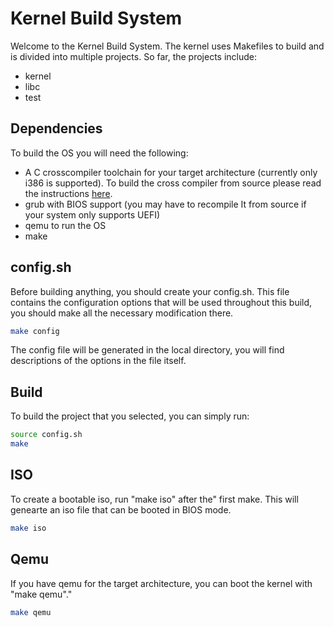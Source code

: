# Kernel Build System

Welcome to the Kernel Build System. The kernel uses Makefiles to build
and is divided into multiple projects.
So far, the projects include:
- kernel
- libc
- test

## Dependencies

To build the OS you will need the following:
- A C crosscompiler toolchain for your target architecture (currently
  only i386 is supported). To build the cross compiler from source
  please read the instructions [here](https://wiki.osdev.org/GCC_Cross-Compiler).
- grub with BIOS support (you may have to recompile It from source if
  your system only supports UEFI)
- qemu to run the OS
- make

## config.sh

Before building anything, you should create your config.sh. This
file contains the configuration options that will be used throughout
this build, you should make all the necessary modification there.

```bash
make config
```

The config file will be generated in the local directory, you will
find descriptions of the options in the file itself.

## Build

To build the project that you selected, you can simply run:

```bash
source config.sh
make
```

## ISO

To create a bootable iso, run "make iso" after the" first make. This
will genearte an iso file that can be booted in BIOS mode.

```bash
make iso
```

## Qemu

If you have qemu for the target architecture, you can boot the kernel
with "make qemu"."
```bash
make qemu
```

